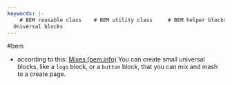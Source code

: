 ```yaml
---
keywords: |-
  	# BEM reusable class  	# BEM utility class  	# BEM helper blocks	BEM reusable blocks
  Universal blocks
---
```

#bem 
- according to this: [Mixes (bem.info)](https://en.bem.info/forum/4/) You can create small universal blocks, like a `logo` block, or a `button` block, that you can mix and mash to a create page.